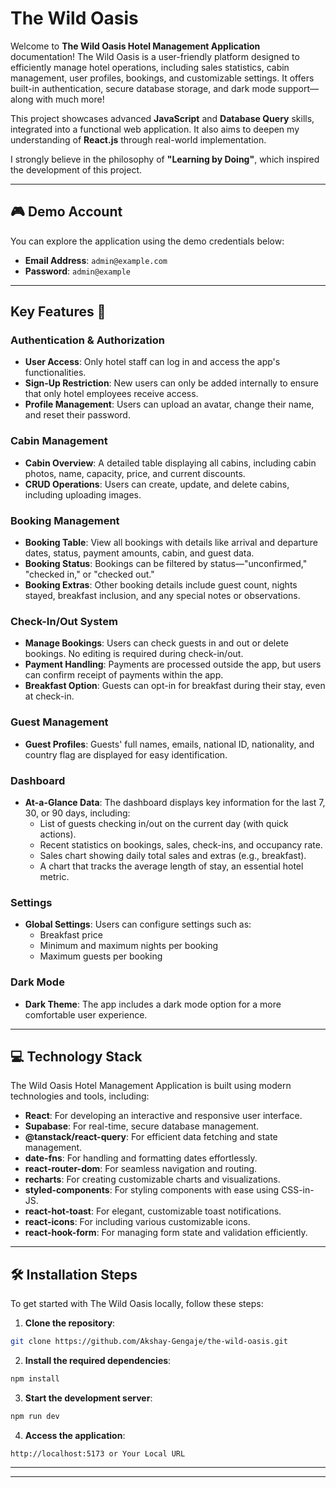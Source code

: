 # The Wild Oasis

Welcome to **The Wild Oasis Hotel Management Application** documentation! The Wild Oasis is a user-friendly platform designed to efficiently manage hotel operations, including sales statistics, cabin management, user profiles, bookings, and customizable settings. It offers built-in authentication, secure database storage, and dark mode support—along with much more!

This project showcases advanced **JavaScript** and **Database Query** skills, integrated into a functional web application. It also aims to deepen my understanding of **React.js** through real-world implementation.

I strongly believe in the philosophy of **"Learning by Doing"**, which inspired the development of this project.

---

## 🎮 Demo Account

You can explore the application using the demo credentials below:

- **Email Address**: `admin@example.com`
- **Password**: `admin@example`

---

## Key Features 📝

### Authentication & Authorization

- **User Access**: Only hotel staff can log in and access the app's functionalities.
- **Sign-Up Restriction**: New users can only be added internally to ensure that only hotel employees receive access.
- **Profile Management**: Users can upload an avatar, change their name, and reset their password.

### Cabin Management

- **Cabin Overview**: A detailed table displaying all cabins, including cabin photos, name, capacity, price, and current discounts.
- **CRUD Operations**: Users can create, update, and delete cabins, including uploading images.

### Booking Management

- **Booking Table**: View all bookings with details like arrival and departure dates, status, payment amounts, cabin, and guest data.
- **Booking Status**: Bookings can be filtered by status—"unconfirmed," "checked in," or "checked out."
- **Booking Extras**: Other booking details include guest count, nights stayed, breakfast inclusion, and any special notes or observations.

### Check-In/Out System

- **Manage Bookings**: Users can check guests in and out or delete bookings. No editing is required during check-in/out.
- **Payment Handling**: Payments are processed outside the app, but users can confirm receipt of payments within the app.
- **Breakfast Option**: Guests can opt-in for breakfast during their stay, even at check-in.

### Guest Management

- **Guest Profiles**: Guests' full names, emails, national ID, nationality, and country flag are displayed for easy identification.

### Dashboard

- **At-a-Glance Data**: The dashboard displays key information for the last 7, 30, or 90 days, including:
  - List of guests checking in/out on the current day (with quick actions).
  - Recent statistics on bookings, sales, check-ins, and occupancy rate.
  - Sales chart showing daily total sales and extras (e.g., breakfast).
  - A chart that tracks the average length of stay, an essential hotel metric.

### Settings

- **Global Settings**: Users can configure settings such as:
  - Breakfast price
  - Minimum and maximum nights per booking
  - Maximum guests per booking

### Dark Mode

- **Dark Theme**: The app includes a dark mode option for a more comfortable user experience.
---

## 💻 Technology Stack

The Wild Oasis Hotel Management Application is built using modern technologies and tools, including:

- **React**: For developing an interactive and responsive user interface.
- **Supabase**: For real-time, secure database management.
- **@tanstack/react-query**: For efficient data fetching and state management.
- **date-fns**: For handling and formatting dates effortlessly.
- **react-router-dom**: For seamless navigation and routing.
- **recharts**: For creating customizable charts and visualizations.
- **styled-components**: For styling components with ease using CSS-in-JS.
- **react-hot-toast**: For elegant, customizable toast notifications.
- **react-icons**: For including various customizable icons.
- **react-hook-form**: For managing form state and validation efficiently.

---

## 🛠️ Installation Steps

To get started with The Wild Oasis locally, follow these steps:

1. **Clone the repository**:

```bash
git clone https://github.com/Akshay-Gengaje/the-wild-oasis.git
```

2. **Install the required dependencies**:

```bash
npm install
```

3. **Start the development server**:

```bash
npm run dev
```

4. **Access the application**:

```
http://localhost:5173 or Your Local URL
```

---

---


